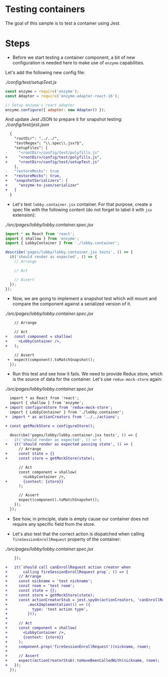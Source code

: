 # Testing containers

The goal of this sample is to test a container using Jest.

# Steps

- Before we start testing a container component, a bit of new configuration is needed here to make use of `enzyme` capabilities.

Let's add the following new config file:

_./config/test/setupTest.js_
```javascript
const enzyme = require('enzyme');
const Adapter = require('enzyme-adapter-react-16');

// Setup enzyme's react adapter
enzyme.configure({ adapter: new Adapter() });
```

And update Jest JSON to prepare it for snapshot testing:
_./config/test/jest.json_
```diff
  {
    "rootDir": "../../",
    "testRegex": "\\.spec\\.jsx?$",
    "setupFiles": [
-     "<rootDir>/config/test/polyfills.js"
+     "<rootDir>/config/test/polyfills.js",
+     "<rootDir>/config/test/setupTest.js"
    ],
-   "restoreMocks": true
+   "restoreMocks": true,
+   "snapshotSerializers": [
+     "enzyme-to-json/serializer"
+   ]
  }
```

- Let's test `lobby.container.jsx` container. For that purpose, create a spec file with the following content (do not forget to label it with `jsx` extension):

_./src/pages/lobby/lobby.container.spec.jsx_
```javascript
import * as React from 'react';
import { shallow } from 'enzyme';
import { LobbyContainer } from './lobby.container';

describe('pages/lobby/lobby.container.jsx tests', () => {
  it('should render as expected', () => {
    // Arrange

    // Act

    // Assert
  });
});
```

- Now, we are going to implement a snapshot test which will mount and compare the component against a serialized version of it.

_./src/pages/lobby/lobby.container.spec.jsx_
```diff
    // Arrange

    // Act
+   const component = shallow(
+     <LobbyContainer />,
+   );

    // Assert
 +  expect(component).toMatchSnapshot();
  });
```

- Run this test and see how it fails. We need to provide Redux store, which is the source of data for the container. Let's use `redux-mock-store` again:

_./src/pages/lobby/lobby.container.spec.jsx_
```diff
  import * as React from 'react';
  import { shallow } from 'enzyme';
+ import configureStore from 'redux-mock-store';
  import { LobbyContainer } from './lobby.container';
+  import * as actionCreators from '../../actions';

+ const getMockStore = configureStore();

  describe('pages/lobby/lobby.container.jsx tests', () => {
-   it('should render as expected', () => { 
+   it('should render as expected passing state', () => {
      // Arrange
+     const state = {}
+     const store = getMockStore(state);

      // Act
      const component = shallow(
        <LobbyContainer />,
+       {context: {store}}
      );

      // Assert
      expect(component).toMatchSnapshot();
    });
  });
```

- See how, in principle, state is empty cause our container does not require any specific field from the store.

- Let's also test that the correct action is dispatched when calling `fireSessionEnrollRequest` property of the container:

_./src/pages/lobby/lobby.container.spec.jsx_
```diff
    });

+   it(`should call canEnrollRequest action creator when 
+       calling fireSessionEnrollRequest prop`, () => {
+     // Arrange
+     const nickname = 'test nickname';
+     const room = 'test room';
+     const state = {};
+     const store = getMockStore(state);
+     const actionCreatorStub = jest.spyOn(actionCreators, 'canEnrollRequest')
+         .mockImplementation(() => ({
+           type: 'test action type',
+         }));
+      
+     // Act
+     const component = shallow(
+       <LobbyContainer />,
+       {context: {store}}
+     );
+     component.prop('fireSessionEnrollRequest')(nickname, room);
+
+     // Assert
+     expect(actionCreatorStub).toHaveBeenCalledWith(nickname, room);
+   });
  });
```